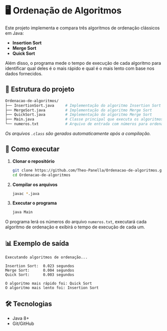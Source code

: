 # 🖥️ Ordenação de Algoritmos

Este projeto implementa e compara três algoritmos de ordenação clássicos em Java:

*   **Insertion Sort**
*   **Merge Sort**
*   **Quick Sort**

Além disso, o programa mede o tempo de execução de cada algoritmo para identificar qual deles é o mais rápido e qual é o mais lento com base nos dados fornecidos.

## 📂 Estrutura do projeto

```bash
Ordenacao-de-algoritmos/
├── InsertionSort.java     # Implementação do algoritmo Insertion Sort
├── MergeSort.java         # Implementação do algoritmo Merge Sort
├── QuickSort.java         # Implementação do algoritmo Merge Sort
├── Main.java              # Classe principal que executa os algoritmos e exibe os resultados
└── numeros.txt            # Arquivo de entrada com números para ordenação
```

*Os arquivos `.class` são gerados automaticamente após a compilação.*

## 🚀 Como executar

1.  **Clonar o repositório**
    ```bash
    git clone https://github.com/Theo-Panella/Ordenacao-de-algoritmos.git
    cd Ordenacao-de-algoritmos
    ```

2.  **Compilar os arquivos**
    ```bash
    javac *.java
    ```

3.  **Executar o programa**
    ```bash
    java Main
    ```

O programa lerá os números do arquivo `numeros.txt`, executará cada algoritmo de ordenação e exibirá o tempo de execução de cada um.

## 📊 Exemplo de saída

```
Executando algoritmos de ordenação...

Insertion Sort:  0.023 segundos
Merge Sort:      0.004 segundos
Quick Sort:      0.003 segundos

O algoritmo mais rápido foi: Quick Sort
O algoritmo mais lento foi: Insertion Sort
```

## 🛠️ Tecnologias

*   Java 8+
*   Git/GitHub


